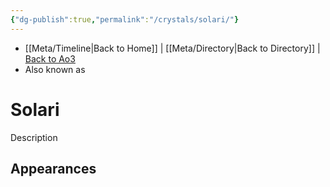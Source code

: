 ```yaml
---
{"dg-publish":true,"permalink":"/crystals/solari/"}
---
```


- [[Meta/Timeline\|Back to Home]] | [[Meta/Directory\|Back to Directory]] | [Back to Ao3](https://archiveofourown.org/works/19334440/chapters/45992584)
- Also known as 

# Solari
Description

**Appearances**
- 